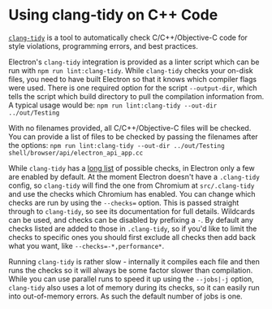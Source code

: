 # Using clang-tidy on C++ Code

[`clang-tidy`](https://clang.llvm.org/extra/clang-tidy/) is a tool to automatically check C/C++/Objective-C code for style violations, programming errors, and best practices.

Electron's `clang-tidy` integration is provided as a linter script which can be run with `npm run lint:clang-tidy`. While `clang-tidy` checks your on-disk files, you need to have built Electron so that it knows which compiler flags were used. There is one required option for the script `--output-dir`, which tells the script which build directory to pull the compilation information from. A typical usage would be: `npm run lint:clang-tidy --out-dir ../out/Testing`

With no filenames provided, all C/C++/Objective-C files will be checked. You can provide a list of files to be checked by passing the filenames after the options: `npm run lint:clang-tidy --out-dir ../out/Testing shell/browser/api/electron_api_app.cc`

While `clang-tidy` has a [long list](https://clang.llvm.org/extra/clang-tidy/checks/list.html) of possible checks, in Electron only a few are enabled by default. At the moment Electron doesn't have a `.clang-tidy` config, so `clang-tidy` will find the one from Chromium at `src/.clang-tidy` and use the checks which Chromium has enabled. You can change which checks are run by using the `--checks=` option. This is passed straight through to `clang-tidy`, so see its documentation for full details. Wildcards can be used, and checks can be disabled by prefixing a `-`. By default any checks listed are added to those in `.clang-tidy`, so if you'd like to limit the checks to specific ones you should first exclude all checks then add back what you want, like `--checks=-*,performance*`.

Running `clang-tidy` is rather slow - internally it compiles each file and then runs the checks so it will always be some factor slower than compilation. While you can use parallel runs to speed it up using the `--jobs|-j` option, `clang-tidy` also uses a lot of memory during its checks, so it can easily run into out-of-memory errors. As such the default number of jobs is one.
